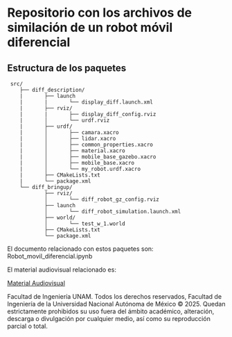 # Repositorio con los archivos de similación de un robot móvil diferencial

## Estructura de los paquetes

```text
 src/
    ├── diff_description/     
    |       ├── launch
    |       |       └── display_diff.launch.xml
    |       ├── rviz/
    |       |       ├── display_diff_config.rviz
    |       │       └── urdf.rviz
    |       ├── urdf/
    |       │       ├── camara.xacro
    |       │       ├── lidar.xacro
    |       │       ├── common_properties.xacro
    |       │       ├── material.xacro
    |       │       ├── mobile_base_gazebo.xacro
    |       │       ├── mobile_base.xacro
    |       │       └── my_robot.urdf.xacro
    |       ├── CMakeLists.txt
    |       └── package.xml
    └── diff_bringup/
            ├── rviz/
            │       └── diff_robot_gz_config.rviz
            ├── launch
            │       └── diff_robot_simulation.launch.xml
            ├── world/
            │       └── test_w_1.world
            ├── CMakeLists.txt
            └── package.xml

```
El documento relacionado con estos paquetes son: Robot_movil_diferencial.ipynb

El material audiovisual relacionado es:

[Material Audiovisual](https://youtu.be/kgtRUMBlqTU)

Facultad de Ingeniería UNAM. Todos los derechos reservados, Facultad de Ingeniería de la Universidad Nacional Autónoma de México © 2025. Quedan estrictamente prohibidos su uso fuera del ámbito académico, alteración, descarga o divulgación por cualquier medio, así como su reproducción parcial o total.

